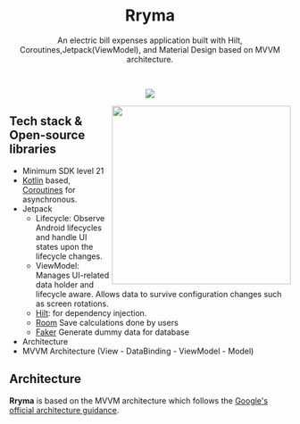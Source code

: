 <h1 align="center">Rryma</h1>

<p align="center">  
An electric bill expenses application built with Hilt, Coroutines,Jetpack(ViewModel), and Material Design based on MVVM architecture.
</p>
</br>

<p align="center">
<img src="/mockups/rryma_mockup.jpg"/>
</p>

<img src="/mockups/rryma_mockup_demo.gif" align="right" width="320"/>

## Tech stack & Open-source libraries
- Minimum SDK level 21
- [Kotlin](https://kotlinlang.org/) based, [Coroutines](https://github.com/Kotlin/kotlinx.coroutines) for asynchronous.
- Jetpack
  - Lifecycle: Observe Android lifecycles and handle UI states upon the lifecycle changes.
  - ViewModel: Manages UI-related data holder and lifecycle aware. Allows data to survive configuration changes such as screen rotations.
  - [Hilt](https://dagger.dev/hilt/): for dependency injection.
  - [Room](https://developer.android.com/jetpack/androidx/releases/room) Save calculations done by users
  - [Faker](https://serpro69.github.io/kotlin-faker/) Generate dummy data for database
- Architecture
- MVVM Architecture (View - DataBinding - ViewModel - Model)
## Architecture
**Rryma** is based on the MVVM architecture which follows the [Google's official architecture guidance](https://developer.android.com/topic/architecture).
